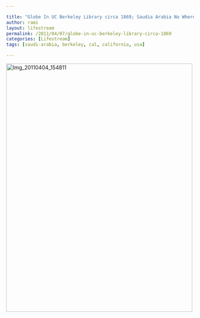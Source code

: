 ```yaml
---

title: "Globe In UC Berkeley Library circa 1869; Saudia Arabia No Where To Be Seen"
author: rami
layout: lifestream 
permalink: /2011/04/07/globe-in-uc-berkeley-library-circa-1869
categories: [Lifestream]
tags: [saudi-arabia, berkeley, cal, california, usa]

---
```


<div class='p_embed p_image_embed'>
  <a href="http://139.59.20.41/wp-content/uploads/2011/12/img_20110404_154811-scaled-1000.jpg"><img alt="Img_20110404_154811" height="667" src="http://139.59.20.41/wp-content/uploads/2011/12/img_20110404_154811-scaled-1000.jpg?w=225" width="500" /></a>
</div>
